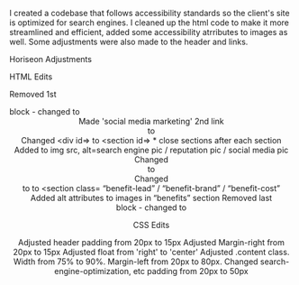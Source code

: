 
I created a codebase that follows accessibility standards
so the client's site is optimized for search engines.
I cleaned up the html code to make it more streamlined and efficient, added some accessibility atrributes to images as well.
Some adjustments were also made to the header and links.

Horiseon Adjustments

HTML Edits

Removed 1st <div> block - changed to <header class="header">
Made 'social media marketing' 2nd link<div class=”content”> to <main class=”content”>
Changed <div id=> to <section id=> * close sections </section> after each section
Added to img src, alt=search engine pic / reputation pic / social media pic
Changed <div> to <aside class= “benefits”>
Changed <div> to to <section class= “benefit-lead” / “benefit-brand” / “benefit-cost”
Added alt attributes to images in “benefits” section
Removed last <div> block - changed to <footer class="footer">

CSS Edits

Adjusted header padding from 20px to 15px
Adjusted Margin-right from 20px to 15px
Adjusted float from 'right' to 'center'
Adjusted .content class. Width from 75% to 90%. Margin-left from 20px to 80px.
Changed search-engine-optimization, etc padding from 20px to 50px
